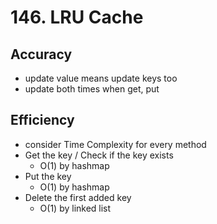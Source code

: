 # 146. LRU Cache

## Accuracy

- update value means update keys too
- update both times when get, put

## Efficiency

- consider Time Complexity for every method
- Get the key / Check if the key exists
	- O(1) by hashmap
- Put the key
	- O(1) by hashmap
- Delete the first added key
	- O(1) by linked list